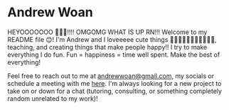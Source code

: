 # Andrew Woan

HEYOOOOOOO 👋👋👋!!!! OMGOMG WHAT IS UP RN!!! Welcome to my README file 😊! I'm Andrew and I loveeeee cute things 🥰🥰🥰🥰🥰🥰🥰🥰🥰🥰🥰, teaching, and creating things that make people happy!! I try to make everything I do fun. Fun = happiness = time well spent. Make the best of everything!

Feel free to reach out to me at andrewwoan@gmail.com, my socials or schedule a meeting with me [here](https://calendly.com/andrewwoan/virtual-coffee-chat). I'm always looking for a new project to take on or down for a chat (tutoring, consulting, or something completely random unrelated to my work)! 
